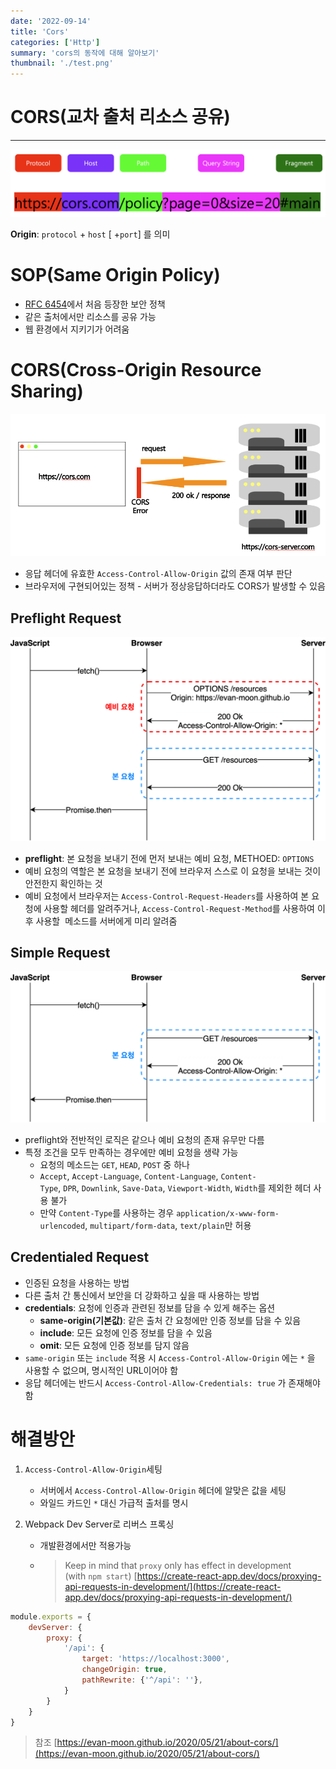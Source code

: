 ```yaml
---
date: '2022-09-14'
title: 'Cors'
categories: ['Http']
summary: 'cors의 동작에 대해 알아보기'
thumbnail: './test.png'
---
```


# CORS(교차 출처 리소스 공유)

---


![img](../image/cors/img.png)

**Origin**: `protocol` + `host` [ +`port`] 를 의미 

# SOP(Same Origin Policy)

- [RFC 6454](https://tools.ietf.org/html/rfc6454#page-5)에서 처음 등장한 보안 정책
- 같은 출처에서만 리소스를 공유 가능
- 웹 환경에서 지키기가 어려움

# CORS(Cross-Origin Resource Sharing)

![img1](../image/cors/img1.png)

- 응답 헤더에 유효한 `Access-Control-Allow-Origin` 값의 존재 여부 판단
- 브라우저에 구현되어있는 정책 - 서버가 정상응답하더라도 CORS가 발생할 수 있음

## Preflight Request

![img2](../image/cors/img2.png)

- **preflight**: 본 요청을 보내기 전에 먼저 보내는 예비 요청, METHOED: `OPTIONS`
- 예비 요청의 역할은 본 요청을 보내기 전에 브라우저 스스로 이 요청을 보내는 것이 안전한지 확인하는 것
- 예비 요청에서 브라우저는 `Access-Control-Request-Headers`를 사용하여 본 요청에 사용할 헤더를 알려주거나, `Access-Control-Request-Method`를 사용하여 이후 사용할  메소드를 서버에게 미리 알려줌

## Simple Request

![img3](../image/cors/img3.png)

- preflight와 전반적인 로직은 같으나 예비 요청의 존재 유무만 다름
- 특정 조건을 모두 만족하는 경우에만 예비 요청을 생략 가능
    - 요청의 메소드는 `GET`, `HEAD`, `POST` 중 하나
    - `Accept`, `Accept-Language`, `Content-Language`, `Content-Type`, `DPR`, `Downlink`, `Save-Data`, `Viewport-Width`, `Width`를 제외한 헤더 사용 불가
    - 만약 `Content-Type`를 사용하는 경우 `application/x-www-form-urlencoded`, `multipart/form-data`, `text/plain`만 허용

## Credentialed Request

- 인증된 요청을 사용하는 방법
- 다른 출처 간 통신에서 보안을 더 강화하고 싶을 때 사용하는 방법
- **credentials**: 요청에 인증과 관련된 정보를 담을 수 있게 해주는 옵션
    - **same-origin(기본값)**: 같은 출처 간 요청에만 인증 정보를 담을 수 있음
    - **include**: 모든 요청에 인증 정보를 담을 수 있음
    - **omit**: 모든 요청에 인증 정보를 담지 않음
- `same-origin` 또는 `include` 적용 시  `Access-Control-Allow-Origin` 에는 `*` 을 사용할 수 없으며, 명시적인 URL이어야 함
- 응답 헤더에는 반드시 `Access-Control-Allow-Credentials: true` 가 존재해야 함

# 해결방안

1. `Access-Control-Allow-Origin`세팅
    - 서버에서 `Access-Control-Allow-Origin` 헤더에 알맞은 값을 세팅
    - 와일드 카드인 `*` 대신 가급적 출처를 명시
2. Webpack Dev Server로 리버스 프록싱

    - 개발환경에서만 적용가능
    - > Keep in mind that `proxy` only has effect in development (with `npm start`)
[https://create-react-app.dev/docs/proxying-api-requests-in-development/](https://create-react-app.dev/docs/proxying-api-requests-in-development/)


```jsx
module.exports = {
	devServer: {
		proxy: {
			'/api': {
				target: 'https://localhost:3000',
				changeOrigin: true,
				pathRewrite: {'^/api': ''},
			}
		}
	}
}
```


> 참조 [https://evan-moon.github.io/2020/05/21/about-cors/](https://evan-moon.github.io/2020/05/21/about-cors/)